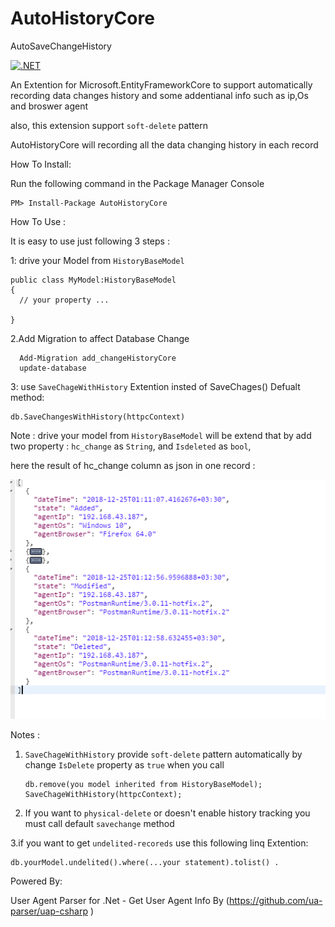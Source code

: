 # AutoHistoryCore
AutoSaveChangeHistory

[![.NET](https://github.com/Alibesharat/AutoHistoryCore/actions/workflows/dotnet.yml/badge.svg)](https://github.com/Alibesharat/AutoHistoryCore/actions/workflows/dotnet.yml)

An Extention for Microsoft.EntityFrameworkCore to support automatically recording data changes history and some addentianal info such as ip,Os and broswer agent

also, this extension support `soft-delete` pattern

AutoHistoryCore will recording all the data changing history in each record 

How To Install:

Run the following command in the Package Manager Console 

    PM> Install-Package AutoHistoryCore 

How To Use :

It is easy  to use just following 3 steps :

1: drive your Model from `HistoryBaseModel` 

    public class MyModel:HistoryBaseModel
    {
      // your property ...
      
    }

 2.Add Migration to affect Database Change
 
      Add-Migration add_changeHistoryCore
      update-database
      

 3: use `SaveChageWithHistory` Extention insted of SaveChages() Defualt method:
 
    db.SaveChangesWithHistory(httpcContext)
    
    
 Note : drive your model from `HistoryBaseModel` will be extend that by add two property : `hc_change` as `String`,  and `Isdeleted` as `bool`,
 
 here the result of hc_change column as json in one record :
 
  ![result](https://github.com/Alibesharat/AutoHistoryCore/blob/master/result.PNG)
 
 Notes :
 
1. `SaveChageWithHistory` provide `soft-delete` pattern  automatically by change `IsDelete` property as `true` when you call    


       db.remove(you model inherited from HistoryBaseModel);
       SaveChageWithHistory(httpcContext);
            
       
 
2. If you want to `physical-delete` or doesn't  enable history tracking you must call  default `savechange` method 

3.if you want to get `undelited-recoreds` use this following linq Extention:

 
    db.yourModel.undelited().where(...your statement).tolist() .
    
    
  Powered By:
  
   User Agent Parser for .Net  - Get  User Agent Info By  (https://github.com/ua-parser/uap-csharp )
     
  
    

 
